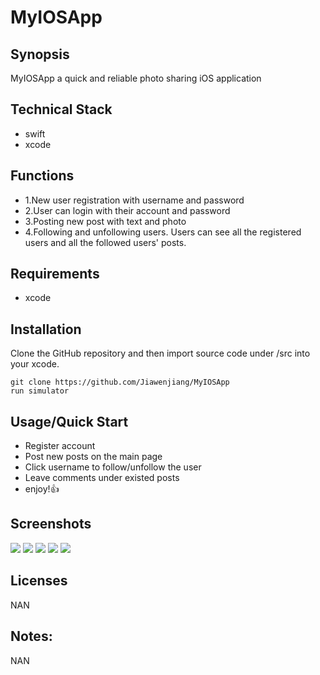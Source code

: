 # MyIOSApp

## Synopsis
MyIOSApp a quick and reliable photo sharing iOS application

## Technical Stack
* swift
* xcode

## Functions
* 1.New user registration with username and password
* 2.User can login with their account and password
* 3.Posting new post with text and photo
* 4.Following and unfollowing users.  Users can see all the registered users and all the followed users' posts.

## Requirements
* xcode

## Installation
Clone the GitHub repository and then import source code under /src into your xcode.

```
git clone https://github.com/Jiawenjiang/MyIOSApp
run simulator
```

## Usage/Quick Start
* Register account
* Post new posts on the main page
* Click username to follow/unfollow the user
* Leave comments under existed posts
* enjoy!:+1:

## Screenshots

![](https://github.com/Jiawenjiang/MyIOSApp/raw/master/demoPics/login.png)
![](https://github.com/Jiawenjiang/MyIOSApp/raw/master/demoPics/register.png)
![](https://github.com/Jiawenjiang/MyIOSApp/raw/master/demoPics/mainpage.png)
![](https://github.com/Jiawenjiang/MyIOSApp/raw/master/demoPics/new_post.png)
![](https://github.com/Jiawenjiang/MyIOSApp/raw/master/demoPics/user_list.png)


## Licenses
NAN


## Notes:
NAN






